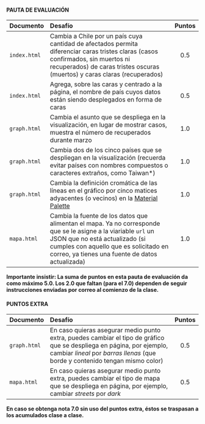 #### PAUTA DE EVALUACIÓN

| Documento    | Desafío            				        		   | Puntos |
|:-------------|:------------------------------------------|:------:|
| `index.html` | Cambia a Chile por un país cuya cantidad de afectados permita diferenciar caras tristes claras (casos confirmados, sin muertos ni recuperados) de caras tristes oscuras (muertos) y caras claras (recuperados) | 0.5 |
| `index.html` | Agrega, sobre las caras y centrado a la página, el nombre de país cuyos datos están siendo desplegados en forma de caras | 0.5 |
| `graph.html`| Cambia el asunto que se despliega en la visualización, en lugar de mostrar casos, muestra el número de recuperados durante marzo | 1.0 |
| `graph.html`| Cambia dos de los cinco países que se despliegan en la visualización (recuerda evitar países con nombres compuestos o caracteres extraños, como Taiwan*) | 1.0 |
| `graph.html`| Cambia la definición cromática de las líneas en el gráfico por cinco matices adyacentes (o vecinos) en la [Material Palette](https://material.io/resources/color/) | 1.0 |
| `mapa.html` | Cambia la fuente de los datos que alimentan el mapa. Ya no corresponde que se le asigne a la viariable `url` un JSON que no está actualizado (si cumples con aquello que es solicitado en correo, ya tienes una fuente de datos actualizada) | 1.0 |

**Importante insistir: La suma de puntos en esta pauta de evaluación da como máximo 5.0. Los 2.0 que faltan (para el 7.0) dependen de seguir instrucciones enviadas por correo al comienzo de la clase.**

#### PUNTOS EXTRA

| Documento    | Desafío            				        		   | Puntos |
|:-------------|:------------------------------------------|:------:|
| `graph.html` | En caso quieras asegurar medio punto extra, puedes cambiar el tipo de gráfico que se despliega en página, por ejemplo, cambiar *lineal* por *barras llenas* (que borde y contenido tengan mismo color) | 0.5 |
| `mapa.html`  | En caso quieras asegurar medio punto extra, puedes cambiar el tipo de mapa que se despliega en página, por ejemplo, cambiar *streets* por *dark* | 0.5 |

**En caso se obtenga nota 7.0 sin uso del puntos extra, éstos se traspasan a los acumulados clase a clase.**
